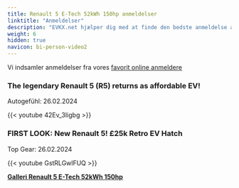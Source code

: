 ```yaml
---
title: Renault 5 E-Tech 52kWh 150hp anmeldelser
linktitle: "Anmeldelser"
description: "EVKX.net hjælper dig med at finde den bedste anmeldelse af denne model."
weight: 6
hidden: true
navicon: bi-person-video2
---
```

Vi indsamler anmeldelser fra vores [favorit online anmeldere](../../../../../guides/evreviewers/)

<div class="container text-center shadow p-2 pe-4 mb-5 bg-body-tertiary rounded border">
<h3>The legendary Renault 5 (R5) returns as affordable EV!</h3>
<p>Autogefühl: 26.02.2024</p>

{{< youtube 42Ev_3Iigbg >}}

</div>
<div class="container text-center shadow p-2 pe-4 mb-5 bg-body-tertiary rounded border">
<h3>FIRST LOOK: New Renault 5! £25k Retro EV Hatch</h3>
<p>Top Gear: 26.02.2024</p>

{{< youtube GstRLGwlFUQ >}}

</div>
<div class="mt-3 mb-3">
<a href="../gallery/" class="text-decoration-none text-black">
<strong><i class="bi-arrow-left"></i>Galleri  </strong>
</a>
<a href="../" class="text-decoration-none text-black float-end">
<strong>Renault 5 E-Tech 52kWh 150hp <i class="bi-arrow-right"></i></strong>
</a>
</div>
